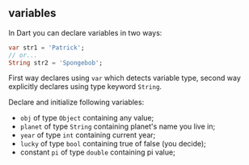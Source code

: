 ## variables

In Dart you can declare variables in two ways:

```dart
var str1 = 'Patrick';
// or...
String str2 = 'Spongebob';
```

First way declares using `var` which detects variable type, second way explicitly declares using type keyword `String`.

Declare and initialize following variables:

- `obj` of type `Object` containing any value;
- `planet` of type `String` containing planet's name you live in;
- `year` of type `int` containing current year;
- `lucky` of type `bool` containing true of false (you decide);
- constant `pi` of type `double` containing pi value;
